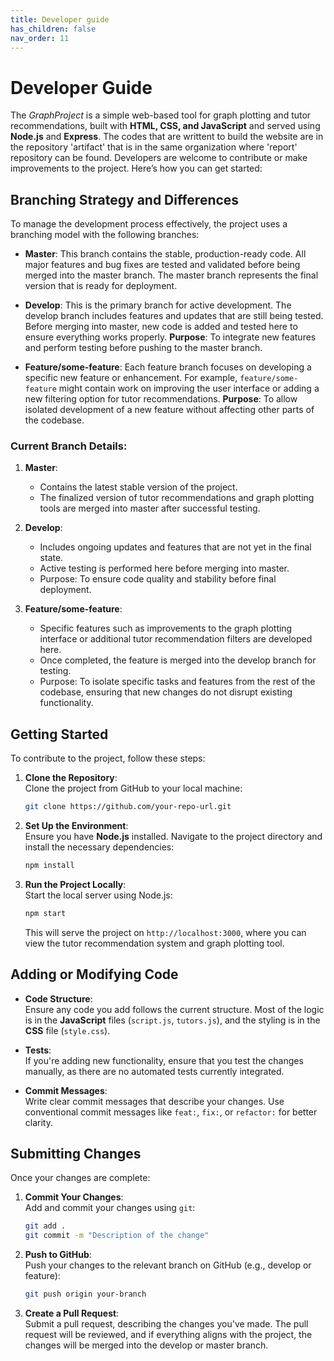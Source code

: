 ```yaml
---
title: Developer guide
has_children: false
nav_order: 11
---
```


# Developer Guide

The *GraphProject* is a simple web-based tool for graph plotting and tutor recommendations, built with **HTML, CSS, and JavaScript** and served using **Node.js** and **Express**. The codes that are writtent to build the website are in the repository 'artifact' that is in the same organization where 'report' repository can be found. Developers are welcome to contribute or make improvements to the project. Here’s how you can get started:

## Branching Strategy and Differences

To manage the development process effectively, the project uses a branching model with the following branches:

- **Master**: This branch contains the stable, production-ready code. All major features and bug fixes are tested and validated before being merged into the master branch. The master branch represents the final version that is ready for deployment.
  
- **Develop**: This is the primary branch for active development. The develop branch includes features and updates that are still being tested. Before merging into master, new code is added and tested here to ensure everything works properly. **Purpose**: To integrate new features and perform testing before pushing to the master branch.

- **Feature/some-feature**: Each feature branch focuses on developing a specific new feature or enhancement. For example, `feature/some-feature` might contain work on improving the user interface or adding a new filtering option for tutor recommendations. **Purpose**: To allow isolated development of a new feature without affecting other parts of the codebase.

### Current Branch Details:

1. **Master**:
   - Contains the latest stable version of the project.
   - The finalized version of tutor recommendations and graph plotting tools are merged into master after successful testing.
   
2. **Develop**:
   - Includes ongoing updates and features that are not yet in the final state.
   - Active testing is performed here before merging into master.
   - Purpose: To ensure code quality and stability before final deployment.

3. **Feature/some-feature**:
   - Specific features such as improvements to the graph plotting interface or additional tutor recommendation filters are developed here.
   - Once completed, the feature is merged into the develop branch for testing.
   - Purpose: To isolate specific tasks and features from the rest of the codebase, ensuring that new changes do not disrupt existing functionality.

## Getting Started

To contribute to the project, follow these steps:

1. **Clone the Repository**:  
   Clone the project from GitHub to your local machine:

   ```bash
   git clone https://github.com/your-repo-url.git
   ```

2. **Set Up the Environment**:  
   Ensure you have **Node.js** installed. Navigate to the project directory and install the necessary dependencies:

   ```bash
   npm install
   ```

3. **Run the Project Locally**:  
   Start the local server using Node.js:

   ```bash
   npm start
   ```

   This will serve the project on `http://localhost:3000`, where you can view the tutor recommendation system and graph plotting tool.

## Adding or Modifying Code

- **Code Structure**:  
   Ensure any code you add follows the current structure. Most of the logic is in the **JavaScript** files (`script.js`, `tutors.js`), and the styling is in the **CSS** file (`style.css`).
   
- **Tests**:  
   If you're adding new functionality, ensure that you test the changes manually, as there are no automated tests currently integrated.

- **Commit Messages**:  
   Write clear commit messages that describe your changes. Use conventional commit messages like `feat:`, `fix:`, or `refactor:` for better clarity.

## Submitting Changes

Once your changes are complete:

1. **Commit Your Changes**:  
   Add and commit your changes using `git`:

   ```bash
   git add .
   git commit -m "Description of the change"
   ```

2. **Push to GitHub**:  
   Push your changes to the relevant branch on GitHub (e.g., develop or feature):

   ```bash
   git push origin your-branch
   ```

3. **Create a Pull Request**:  
   Submit a pull request, describing the changes you've made. The pull request will be reviewed, and if everything aligns with the project, the changes will be merged into the develop or master branch.
